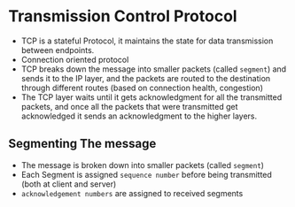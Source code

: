 # Transmission Control Protocol
- TCP is a stateful Protocol, it maintains the state for data transmission between endpoints.
- Connection oriented protocol
- TCP breaks down the message into smaller packets (called `segment`) and sends it to the IP layer, and the packets are routed to the destination through different routes (based on connection health, congestion)
- The TCP layer waits until it gets acknowledgment for all the transmitted packets, and once all the packets that were transmitted get acknowledged it sends an acknowledgment to the higher layers.

## Segmenting The message
- The message is broken down into smaller packets (called `segment`) 
- Each Segment is assigned `sequence number` before being transmitted (both at client and server)
- `acknowledgement numbers` are assigned to received segments

